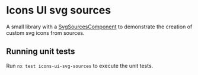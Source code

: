 # Icons UI svg sources

A small library with a [SvgSourcesComponent](./src/lib/svg-sources.component.ts) to demonstrate the creation of custom svg icons from sources.

## Running unit tests

Run `nx test icons-ui-svg-sources` to execute the unit tests.
